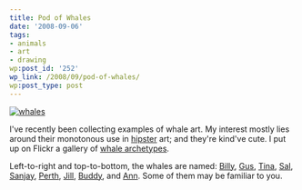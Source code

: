 ```yaml
---
title: Pod of Whales
date: '2008-09-06'
tags:
- animals
- art
- drawing
wp:post_id: '252'
wp_link: /2008/09/pod-of-whales/
wp:post_type: post
---
```


[ ![whales](http://farm4.static.flickr.com/3240/2834048816_7123ed8f06.jpg) ](http://flickr.com/photos/bensheldon/sets/72157607143743022/ "whales by bensheldon, on Flickr")

I've recently been collecting examples of whale art. My interest mostly lies around their monotonous use in [hipster](http://www.adbusters.org/magazine/79/hipster.html) art; and they're kind've cute. I put up on Flickr a gallery of [whale archetypes](http://flickr.com/photos/bensheldon/sets/72157607143743022/).

Left-to-right and top-to-bottom, the whales are named: [Billy](http://flickr.com/photos/bensheldon/2833199805/in/set-72157607143743022/), [Gus](http://flickr.com/photos/bensheldon/2834038730/in/set-72157607143743022/), [Tina](http://flickr.com/photos/bensheldon/2834038592/in/set-72157607143743022/), [Sal](http://flickr.com/photos/bensheldon/2833199831/in/set-72157607143743022/), [Sanjay](http://flickr.com/photos/bensheldon/2834038776/in/set-72157607143743022/), [Perth](http://flickr.com/photos/bensheldon/2833199879/in/set-72157607143743022/), [Jill](http://flickr.com/photos/bensheldon/2833199761/in/set-72157607143743022/), [Buddy](http://flickr.com/photos/bensheldon/2834038812/in/set-72157607143743022/), and [Ann](http://farm4.static.flickr.com/3175/2833199805_d370afaf8d_s.jpg). Some of them may be familiar to you.
